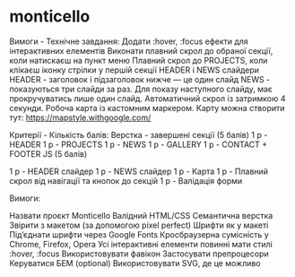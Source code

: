 # monticello

Вимоги - Технічне завдання:
Додати :hover, :focus ефекти для інтерактивних елементів
Виконати плавний скрол до обраної секції, коли натискаєш на пункт меню
Плавний скрол до PROJECTS, коли клікаєш іконку стрілки у першій секції
HEADER і NEWS слайдери
HEADER - заголовок і підзаголовок нижче — це один слайд
NEWS - показуються три слайди за раз. Для показу наступного слайду, має прокручуватись лише один слайд. Автоматичний скрол із затримкою 4 секунди.
Робоча карта із кастомним маркером. Карту можна створити тут: https://mapstyle.withgoogle.com/

Критерії - Кількість балів:
Верстка - завершені секції (5 балів)
1 p - HEADER
1 p - PROJECTS
1 p - NEWS
1 p - GALLERY
1 p - CONTACT + FOOTER
JS (5 балів)

1 p - HEADER слайдер
1 p - NEWS слайдер
1 p - Карта
1 p - Плавний скрол від навігації та кнопок до секцій
1 p - Валідація форми

Вимоги:

Назвати проєкт Monticello
Валідний HTML/CSS
Семантична верстка
Звірити з макетом (за допомогою pixel perfect) 
Шрифти як у макеті
Під’єднати шрифти через Google Fonts
Кросбраузерна сумісність у Chrome, Firefox, Opera
Усі інтерактивні елементи повинні мати стилі :hover, :focus
Використовувати фавікон
Застосувати препроцесори
Керуватися БЕМ (optional)
Використовувати SVG, де це можливо
